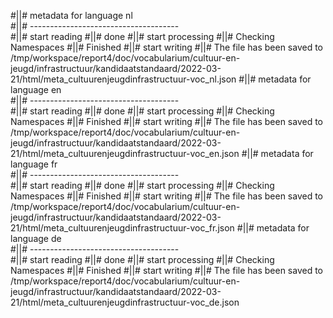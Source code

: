 #||# metadata for language nl   
#||# -------------------------------------  
#||# start reading
#||# done
#||# start processing
#||# Checking Namespaces
#||# Finished
#||# start writing
#||# The file has been saved to /tmp/workspace/report4/doc/vocabularium/cultuur-en-jeugd/infrastructuur/kandidaatstandaard/2022-03-21/html/meta_cultuurenjeugdinfrastructuur-voc_nl.json
#||# metadata for language en   
#||# -------------------------------------  
#||# start reading
#||# done
#||# start processing
#||# Checking Namespaces
#||# Finished
#||# start writing
#||# The file has been saved to /tmp/workspace/report4/doc/vocabularium/cultuur-en-jeugd/infrastructuur/kandidaatstandaard/2022-03-21/html/meta_cultuurenjeugdinfrastructuur-voc_en.json
#||# metadata for language fr   
#||# -------------------------------------  
#||# start reading
#||# done
#||# start processing
#||# Checking Namespaces
#||# Finished
#||# start writing
#||# The file has been saved to /tmp/workspace/report4/doc/vocabularium/cultuur-en-jeugd/infrastructuur/kandidaatstandaard/2022-03-21/html/meta_cultuurenjeugdinfrastructuur-voc_fr.json
#||# metadata for language de   
#||# -------------------------------------  
#||# start reading
#||# done
#||# start processing
#||# Checking Namespaces
#||# Finished
#||# start writing
#||# The file has been saved to /tmp/workspace/report4/doc/vocabularium/cultuur-en-jeugd/infrastructuur/kandidaatstandaard/2022-03-21/html/meta_cultuurenjeugdinfrastructuur-voc_de.json
